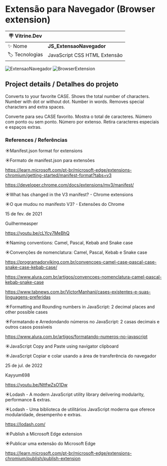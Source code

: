 <h1 align="left">Extensão para Navegador (Browser extension)</h1>

| :placard: Vitrine.Dev |  |
| -------------  | --- |
| :sparkles: Nome        | **JS_ExtensaoNavegador**
| :label: Tecnologias | JavaScript CSS HTML Extensão

![ExtensaoNavegador](https://github.com/FabioIngenito/JS_ExtensaoNavegador/assets/24603753/91437d26-5775-457d-87b9-403081270d8c#vitrinedev)
![BrowserExtension](https://github.com/FabioIngenito/JS_ExtensaoNavegador/assets/24603753/b063de2a-7505-4f07-8c56-eb787563d226)

<h2 align="left">Project details / Detalhes do projeto</h2>


Converts to your favorite CASE. Shows the total number of characters. Number with dot or without dot. Number in words. Removes special characters and extra spaces.

Converte para seu CASE favorito. Mostra o total de caracteres. Número com ponto ou sem ponto. Número por extenso. Retira caracteres especiais e espaços extras.


<h3 align="left">References / Referências</h3>


&#9728;Manifest.json format for extensions

&#9728;Formato de manifest.json para extensões

https://learn.microsoft.com/pt-br/microsoft-edge/extensions-chromium/getting-started/manifest-format?tabs=v3

https://developer.chrome.com/docs/extensions/mv3/manifest/


&#9728;What has changed in the V3 manifest? - Chrome extensions

&#9728;O que mudou no manifesto V3? - Extensões do Chrome

15 de fev. de 2021

Guilhermeasper

https://youtu.be/cLYcy7MeBhQ


&#9728;Naming conventions: Camel, Pascal, Kebab and Snake case

&#9728;Convenções de nomenclatura: Camel, Pascal, Kebab e Snake case

https://programadorviking.com.br/convencoes-camel-case-pascal-case-snake-case-kebab-case/

https://www.alura.com.br/artigos/convencoes-nomenclatura-camel-pascal-kebab-snake-case

https://www.tabnews.com.br/VictorManhani/cases-existentes-e-suas-linguagens-preferidas


&#9728;Formatting and Rounding numbers in JavaScript: 2 decimal places and other possible cases

&#9728;Formatando e Arredondando números no JavaScript: 2 casas decimais e outros casos possíveis

https://www.alura.com.br/artigos/formatando-numeros-no-javascript


&#9728;JavaScript Copy and Paste using navigator clipboard

&#9728;JavaScript Copiar e colar usando a área de transferência do navegador

25 de jul. de 2022

Kayyum698

https://youtu.be/NttfwZsO1Dw


&#9728;Lodash - A modern JavaScript utility library delivering modularity, performance & extras.

&#9728;Lodash - Uma biblioteca de utilitários JavaScript moderna que oferece modularidade, desempenho e extras.

https://lodash.com/


&#9728;Publish a Microsoft Edge extension

&#9728;Publicar uma extensão do Microsoft Edge

https://learn.microsoft.com/pt-br/microsoft-edge/extensions-chromium/publish/publish-extension

